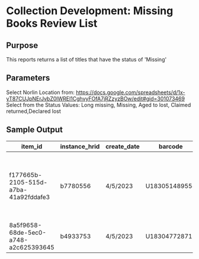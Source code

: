 # Collection Development:  Missing Books Review List 

## Purpose
This reports returns a list of titles that have the status of 'Missing'

## Parameters
Select Norlin Location from: https://docs.google.com/spreadsheets/d/1x-yT87CUJpNErJvbZ0lWREl1CghvyFOfA7jRZzyzBOw/edit#gid=301073469
Select from the Status Values: Long missing, Missing, Aged to lost, Claimed returned,Declared lost

## Sample Output
| item_id                              | instance_hrid | create_date | barcode       | status  | effective_location_name | temporary_location_name | permanent_location_name | effective_call_number   | item_suppressed | material_type_name | title                                                                                             | author                                   | copy_number | volume | enumeration | note_type_name | note                   | loan_item_status | loan_due_date | loan_return_date | num_loans |
|--------------------------------------|---------------|-------------|---------------|---------|-------------------------|-------------------------|-------------------------|-------------------------|-----------------|--------------------|---------------------------------------------------------------------------------------------------|------------------------------------------|-------------|--------|-------------|----------------|------------------------|------------------|---------------|------------------|-----------|
| f177665b-2105-515d-a7ba-41a92fddafe3 | b7780556      | 4/5/2023    | U183051489558 | Missing | Gov Info International  |                         |                         | 1000 E20ED ISu76rr 2013 | FALSE           | document           | Supporting reform : the role of Erasmus in higher education / [foreword   by Androulla Vassiliou] | European Union, \| Vassiliou, Androulla, | 1           |        |             | Note           | Former location: govin |                  |               |                  | 0         |
| 8a5f9658-68de-5ec0-a748-a2c625393645 | b4933753      | 4/5/2023    | U183047728712 | Missing | Gov Info International  |                         |                         | 1000 F17 An54ps no.3    | FALSE           | document           | Standardized pilot milk plants / by H.S. Hall.                                                    | Hall, H. S. (Harry Syre), 1908-          | 1           |        |             | Note           | Former location: govin |                  |               |                  | 0         |
